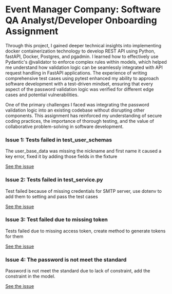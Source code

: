 # Event Manager Company: Software QA Analyst/Developer Onboarding Assignment

Through this project, I gained deeper technical insights into implementing docker containerization technology to develop REST API using Python, fastAPI, Docker, Postgres, and pgadmin. I learned how to effectively use Pydantic's @validator to enforce complex rules within models, which helped me understand how validation logic can be seamlessly integrated with API request handling in FastAPI applications. The experience of writing comprehensive test cases using pytest enhanced my ability to approach software development with a test-driven mindset, ensuring that every aspect of the password validation logic was verified for different edge cases and potential vulnerabilities.

One of the primary challenges I faced was integrating the password validation logic into an existing codebase without disrupting other components. This assignment has reinforced my understanding of secure coding practices, the importance of thorough testing, and the value of collaborative problem-solving in software development.

### Issue 1: Tests failed in test_user_schemas 
The user_base_data was missing the nickname and first name it caused a key error, fixed it by adding those fields in the fixture

[See the issue](https://github.com/jincheng411/event_manager/issues/1)

### Issue 2: Tests failed in test_service.py
Test failed because of missing credentials for SMTP server, use dotenv to add them to setting and pass the test cases

[See the issue](https://github.com/jincheng411/event_manager/issues/3)

### Issue 3: Test failed due to missing token 
Tests failed due to missing access token, create method to generate tokens for them

[See the issue](https://github.com/jincheng411/event_manager/issues/5)

### Issue 4: The password is not meet the standard
Password is not meet the standard due to lack of constraint, add the constraint in the model.

[See the issue](https://github.com/jincheng411/event_manager/issues/7)
